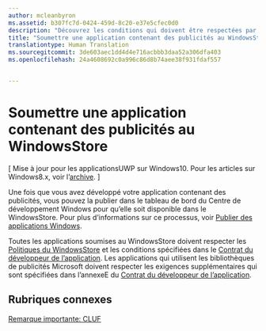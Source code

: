 ```yaml
---
author: mcleanbyron
ms.assetid: b307fc7d-0424-459d-8c20-e37e5cfec0d0
description: "Découvrez les conditions qui doivent être respectées par les applications qui utilisent les bibliothèques de publicités Microsoft avant de pouvoir être publiées dans le WindowsStore."
title: "Soumettre une application contenant des publicités au WindowsStore"
translationtype: Human Translation
ms.sourcegitcommit: 3de603aec1dd4d4e716acbbb3daa52a306dfa403
ms.openlocfilehash: 24a4608692c0a996c86d8b74aee38f931fdaf557


---
```


# Soumettre une application contenant des publicités au WindowsStore


\[ Mise à jour pour les applicationsUWP sur Windows10. Pour les articles sur Windows8.x, voir l’[archive](http://go.microsoft.com/fwlink/p/?linkid=619132). \]

Une fois que vous avez développé votre application contenant des publicités, vous pouvez la publier dans le tableau de bord du Centre de développement Windows pour qu’elle soit disponible dans le WindowsStore. Pour plus d’informations sur ce processus, voir [Publier des applications Windows](https://developer.microsoft.com/windows/publish).

Toutes les applications soumises au WindowsStore doivent respecter les [Politiques du WindowsStore](https://msdn.microsoft.com/library/windows/apps/dn764944.aspx) et les conditions spécifiées dans le [Contrat du développeur de l’application](https://msdn.microsoft.com/library/windows/apps/hh694058.aspx). Les applications qui utilisent les bibliothèques de publicités Microsoft doivent respecter les exigences supplémentaires qui sont spécifiées dans l’annexeE du [Contrat du développeur de l’application](https://msdn.microsoft.com/library/windows/apps/hh694058.aspx).

## Rubriques connexes


[Remarque importante: CLUF](important-notice-eula.md)

 

 



<!--HONumber=Jul16_HO2-->


